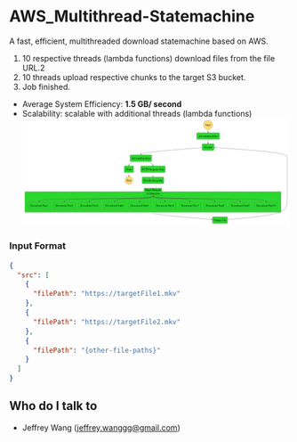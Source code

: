 # AWS_Multithread-Statemachine
A fast, efficient, multithreaded download statemachine based on AWS.
1. 10 respective threads (lambda functions) download files from the file URL.2
2. 10 threads upload respective chunks to the target S3 bucket.
3. Job finished.
* Average System Efficiency: **1.5 GB/ second**
* Scalability: scalable with additional threads (lambda functions)
![statemachine_graph.png](src/statemachine_graph.png)
### Input Format
```json
{
  "src": [
    {
      "filePath": "https://targetFile1.mkv"
    },
    {
      "filePath": "https://targetFile2.mkv"
    },
    {
      "filePath": "{other-file-paths}"
    }
  ]
}
```
## Who do I talk to <a name = "author"></a>
- Jeffrey Wang (jeffrey.wanggg@gmail.com)

